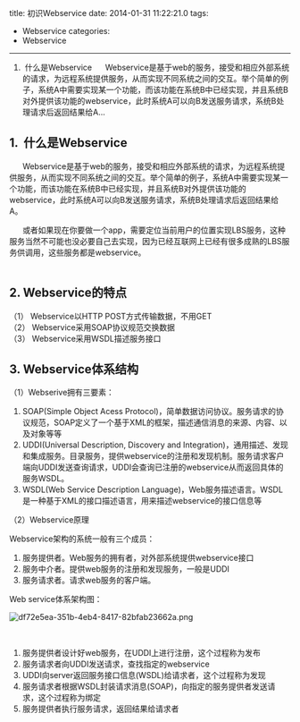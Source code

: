 title: 初识Webservice
date: 2014-01-31 11:22:21.0
tags:
- Webservice
categories:
- Webservice

---

1.  什么是Webservice      Webservice是基于web的服务，接受和相应外部系统的请求，为远程系统提供服务，从而实现不同系统之间的交互。举个简单的例子，系统A中需要实现某一个功能，而该功能在系统B中已经实现，并且系统B对外提供该功能的webservice，此时系统A可以向B发送服务请求，系统B处理请求后返回结果给A...

<!-- more -->

## 1.  什么是Webservice ##

      Webservice是基于web的服务，接受和相应外部系统的请求，为远程系统提供服务，从而实现不同系统之间的交互。举个简单的例子，系统A中需要实现某一个功能，而该功能在系统B中已经实现，并且系统B对外提供该功能的webservice，此时系统A可以向B发送服务请求，系统B处理请求后返回结果给A。

      或者如果现在你要做一个app，需要定位当前用户的位置实现LBS服务，这种服务当然不可能也没必要自己去实现，因为已经互联网上已经有很多成熟的LBS服务供调用，这些服务都是webservice。  
 

## 2. Webservice的特点 ##

（1） Webservice以HTTP POST方式传输数据，不用GET  
（2） Webservice采用SOAP协议规范交换数据  
（3） Webservice采用WSDL描述服务接口

  


## 3. Webservice体系结构 ##

（1）Webserive拥有三要素：

1.  SOAP(Simple Object Acess Protocol)，简单数据访问协议。服务请求的协议规范，SOAP定义了一个基于XML的框架，描述通信消息的来源、内容、以及对象等等
2.  UDDI(Universal Description, Discovery and Integration)，通用描述、发现和集成服务。目录服务，提供webservice的注册和发现机制。服务请求客户端向UDDI发送查询请求，UDDI会查询已注册的webservice从而返回具体的服务WSDL。
3.  WSDL(Web Service Description Language)，Web服务描述语言。WSDL是一种基于XML的接口描述语言，用来描述webservice的接口信息等

  


（2）Webservice原理

Webservice架构的系统一般有三个成员：

1.  服务提供者。Web服务的拥有者，对外部系统提供webservice接口
2.  服务中介者。提供web服务的注册和发现服务，一般是UDDI
3.  服务请求者。请求web服务的客户端。

Web service体系架构图：

![df72e5ea-351b-4eb4-8417-82bfab23662a.png][]  


 

  


1.  服务提供者设计好web服务，在UDDI上进行注册，这个过程称为发布
2.  服务请求者向UDDI发送请求，查找指定的webservice
3.  UDDI向server返回服务接口信息(WSDL)给请求者，这个过程称为发现
4.  服务请求者根据WSDL封装请求消息(SOAP)，向指定的服务提供者发送请求，这个过程称为绑定
5.  服务提供者执行服务请求，返回结果给请求者


[df72e5ea-351b-4eb4-8417-82bfab23662a.png]: http://www.charlestech.org/xheditor_img/20140131/df72e5ea-351b-4eb4-8417-82bfab23662a.png